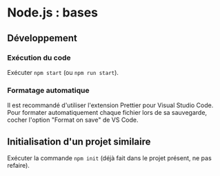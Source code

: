 # Node.js : bases

## Développement

### Exécution du code

Exécuter `npm start` (ou `npm run start`).

### Formatage automatique

Il est recommandé d'utiliser l'extension Prettier pour Visual Studio Code.
Pour formater automatiquement chaque fichier lors de sa sauvegarde, cocher l'option "Format on save" de VS Code.

## Initialisation d'un projet similaire

Exécuter la commande `npm init` (déjà fait dans le projet présent, ne pas refaire).
